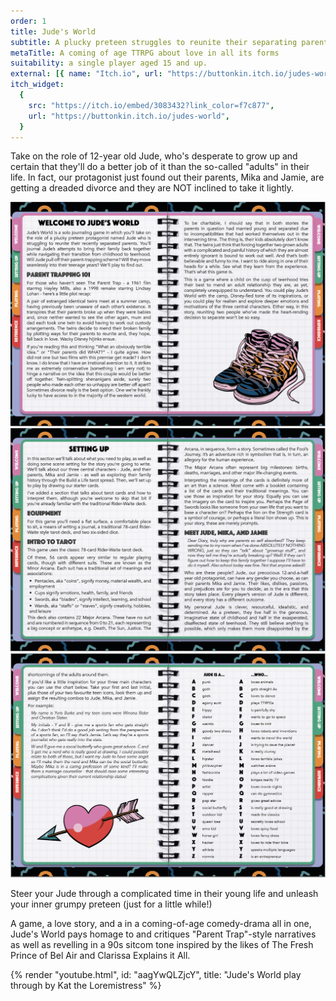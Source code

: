 ```yaml
---
order: 1
title: Jude's World
subtitle: A plucky preteen struggles to reunite their separating parents
metaTitle: A coming of age TTRPG about love in all its forms
suitability: a single player aged 15 and up.
external: [{ name: "Itch.io", url: "https://buttonkin.itch.io/judes-world" }]
itch_widget:
  {
    src: "https://itch.io/embed/3083432?link_color=f7c877",
    url: "https://buttonkin.itch.io/judes-world",
  }
---
```


Take on the role of 12-year old Jude, who's desperate to grow up and certain that they'll do a better job of it than the so-called "adults" in their life. In fact, our protagonist just found out their parents, Mika and Jamie, are getting a dreaded divorce and they are NOT inclined to take it lightly.

![a page from the jude's world zine](./layout_preview_1.png)
![a page from the jude's world zine](./layout_preview_2.png)
![a page from the jude's world zine](./layout_preview_3.png)

Steer your Jude through a complicated time in their young life and unleash your inner grumpy preteen (just for a little while!)

A game, a love story, and a in a coming-of-age comedy-drama all in one, Jude's World pays homage to and critiques "Parent Trap"-style narratives as well as revelling in a 90s sitcom tone inspired by the likes of The Fresh Prince of Bel Air and Clarissa Explains it All.

{% render "youtube.html", id: "aagYwQLZjcY", title: "Jude's World play through by Kat the Loremistress" %}

